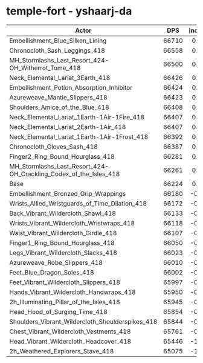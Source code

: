# temple-fort - yshaarj-da
| Actor | DPS | Increase |
|---|:---:|:---:|
|Embellishment_Blue_Silken_Lining|66710|0.73%|
|Chronocloth_Sash_Leggings_418|66558|0.50%|
|MH_Stormlashs_Last_Resort_424-OH_Witherrot_Tome_418|66500|0.42%|
|Neck_Elemental_Lariat_3Earth_418|66426|0.31%|
|Embellishment_Potion_Absorption_Inhibitor|66424|0.30%|
|Azureweave_Mantle_Slippers_418|66423|0.30%|
|Shoulders_Amice_of_the_Blue_418|66408|0.28%|
|Neck_Elemental_Lariat_1Earth-1Air-1Fire_418|66407|0.28%|
|Neck_Elemental_Lariat_2Earth-1Air_418|66407|0.28%|
|Neck_Elemental_Lariat_1Earth-1Air-1Frost_418|66392|0.25%|
|Chronocloth_Gloves_Sash_418|66387|0.25%|
|Finger2_Ring_Bound_Hourglass_418|66281|0.09%|
|MH_Stormlashs_Last_Resort_424-OH_Crackling_Codex_of_the_Isles_418|66261|0.06%|
|Base|66224|0.00%|
|Embellishment_Bronzed_Grip_Wrappings|66180|-0.07%|
|Wrists_Allied_Wristguards_of_Time_Dilation_418|66172|-0.08%|
|Back_Vibrant_Wildercloth_Shawl_418|66133|-0.14%|
|Wrists_Vibrant_Wildercloth_Wristwraps_418|66118|-0.16%|
|Waist_Vibrant_Wildercloth_Girdle_418|66107|-0.18%|
|Finger1_Ring_Bound_Hourglass_418|66050|-0.26%|
|Legs_Vibrant_Wildercloth_Slacks_418|66023|-0.30%|
|Azureweave_Robe_Slippers_418|66010|-0.32%|
|Feet_Blue_Dragon_Soles_418|66002|-0.34%|
|Feet_Vibrant_Wildercloth_Slippers_418|65997|-0.34%|
|Hands_Vibrant_Wildercloth_Handwraps_418|65950|-0.41%|
|2h_Illuminating_Pillar_of_the_Isles_418|65945|-0.42%|
|Head_Hood_of_Surging_Time_418|65854|-0.56%|
|Shoulders_Vibrant_Wildercloth_Shoulderspikes_418|65844|-0.57%|
|Chest_Vibrant_Wildercloth_Vestments_418|65761|-0.70%|
|Head_Vibrant_Wildercloth_Headcover_418|65446|-1.17%|
|2h_Weathered_Explorers_Stave_418|65075|-1.74%|
